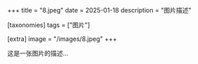+++
title = "8.jpeg"
date = 2025-01-18
description = "图片描述"

[taxonomies]
tags = ["图片"]

[extra]
image = "/images/8.jpeg"
+++

这是一张图片的描述...
